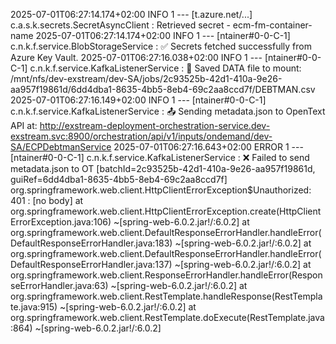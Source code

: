 2025-07-01T06:27:14.174+02:00  INFO 1 --- [t.azure.net/...] c.a.s.k.secrets.SecretAsyncClient        : Retrieved secret - ecm-fm-container-name
2025-07-01T06:27:14.174+02:00  INFO 1 --- [ntainer#0-0-C-1] c.n.k.f.service.BlobStorageService       : ✅ Secrets fetched successfully from Azure Key Vault.
2025-07-01T06:27:16.038+02:00  INFO 1 --- [ntainer#0-0-C-1] c.n.k.f.service.KafkaListenerService     : 📁 Saved DATA file to mount: /mnt/nfs/dev-exstream/dev-SA/jobs/2c93525b-42d1-410a-9e26-aa957f19861d/6dd4dba1-8635-4bb5-8eb4-69c2aa8ccd7f/DEBTMAN.csv
2025-07-01T06:27:16.149+02:00  INFO 1 --- [ntainer#0-0-C-1] c.n.k.f.service.KafkaListenerService     : 📤 Sending metadata.json to OpenText API at: http://exstream-deployment-orchestration-service.dev-exstream.svc:8900/orchestration/api/v1/inputs/ondemand/dev-SA/ECPDebtmanService
2025-07-01T06:27:16.643+02:00 ERROR 1 --- [ntainer#0-0-C-1] c.n.k.f.service.KafkaListenerService     : ❌ Failed to send metadata.json to OT [batchId=2c93525b-42d1-410a-9e26-aa957f19861d, guiRef=6dd4dba1-8635-4bb5-8eb4-69c2aa8ccd7f]
org.springframework.web.client.HttpClientErrorException$Unauthorized: 401 : [no body]
 at org.springframework.web.client.HttpClientErrorException.create(HttpClientErrorException.java:106) ~[spring-web-6.0.2.jar!/:6.0.2]
 at org.springframework.web.client.DefaultResponseErrorHandler.handleError(DefaultResponseErrorHandler.java:183) ~[spring-web-6.0.2.jar!/:6.0.2]
 at org.springframework.web.client.DefaultResponseErrorHandler.handleError(DefaultResponseErrorHandler.java:137) ~[spring-web-6.0.2.jar!/:6.0.2]
 at org.springframework.web.client.ResponseErrorHandler.handleError(ResponseErrorHandler.java:63) ~[spring-web-6.0.2.jar!/:6.0.2]
 at org.springframework.web.client.RestTemplate.handleResponse(RestTemplate.java:915) ~[spring-web-6.0.2.jar!/:6.0.2]
 at org.springframework.web.client.RestTemplate.doExecute(RestTemplate.java:864) ~[spring-web-6.0.2.jar!/:6.0.2]
